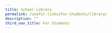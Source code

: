 ```yaml
---
title: School Library
permalink: /useful-links/For-Students/library/
description: ""
third_nav_title: For Students
---
```

